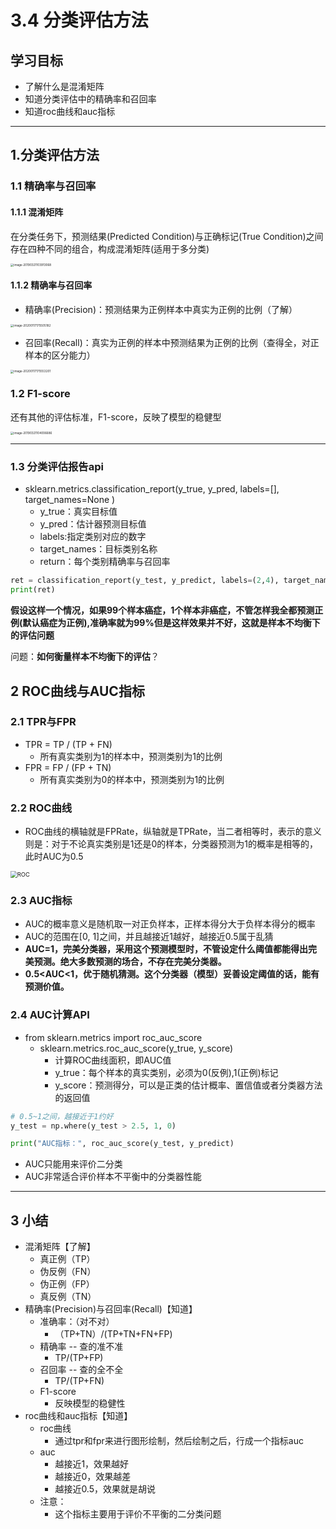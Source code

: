# 3.4 分类评估方法

## 学习目标

- 了解什么是混淆矩阵
- 知道分类评估中的精确率和召回率
- 知道roc曲线和auc指标

------



## 1.分类评估方法

### 1.1 精确率与召回率

#### 1.1.1 混淆矩阵

在分类任务下，预测结果(Predicted Condition)与正确标记(True Condition)之间存在四种不同的组合，构成混淆矩阵(适用于多分类)

<img src="https://tva1.sinaimg.cn/large/006tNbRwly1ga8u0rhcrrj313s0m0jui.jpg" alt="image-20190321103913068" style="zoom:33%;" />

#### 1.1.2 精确率与召回率

- 精确率(Precision)：预测结果为正例样本中真实为正例的比例（了解）

<img src="https://tva1.sinaimg.cn/large/006tNbRwgy1gazpk71ocmj314q0mwafg.jpg" alt="image-20200117175505182" style="zoom:33%;" />



- 召回率(Recall)：真实为正例的样本中预测结果为正例的比例（查得全，对正样本的区分能力）

<img src="https://tva1.sinaimg.cn/large/006tNbRwgy1gazpl17o7yj313a0mste1.jpg" alt="image-20200117175553201" style="zoom:33%;" />



### 1.2 F1-score

还有其他的评估标准，F1-score，反映了模型的稳健型

<img src="https://tva1.sinaimg.cn/large/006tNbRwly1ga8u0ucp9nj313e082q5x.jpg" alt="image-20190321104006686" style="zoom: 33%;" />

----

### 1.3 分类评估报告api

- sklearn.metrics.classification_report(y_true, y_pred, labels=[], target_names=None )
    - y_true：真实目标值
    - y_pred：估计器预测目标值
    - labels:指定类别对应的数字
    - target_names：目标类别名称
    - return：每个类别精确率与召回率

```python
ret = classification_report(y_test, y_predict, labels=(2,4), target_names=("良性", "恶性"))
print(ret)
```



**假设这样一个情况，如果99个样本癌症，1个样本非癌症，不管怎样我全都预测正例(默认癌症为正例),准确率就为99%但是这样效果并不好，这就是样本不均衡下的评估问题**

问题：**如何衡量样本不均衡下的评估**？



## 2 ROC曲线与AUC指标

### 2.1 TPR与FPR

- TPR = TP / (TP + FN)
    - 所有真实类别为1的样本中，预测类别为1的比例
- FPR = FP / (FP + TN)
    - 所有真实类别为0的样本中，预测类别为1的比例

### 2.2 ROC曲线

- ROC曲线的横轴就是FPRate，纵轴就是TPRate，当二者相等时，表示的意义则是：对于不论真实类别是1还是0的样本，分类器预测为1的概率是相等的，此时AUC为0.5

<img src="https://tva1.sinaimg.cn/large/006tNbRwly1ga8u0vxz69j30r80l20v8.jpg" alt="ROC" style="zoom:67%;" />

### 2.3 AUC指标

- AUC的概率意义是随机取一对正负样本，正样本得分大于负样本得分的概率
- AUC的范围在[0, 1]之间，并且越接近1越好，越接近0.5属于乱猜
- **AUC=1，完美分类器，采用这个预测模型时，不管设定什么阈值都能得出完美预测。绝大多数预测的场合，不存在完美分类器。**
- **0.5<AUC<1，优于随机猜测。这个分类器（模型）妥善设定阈值的话，能有预测价值。**

### 2.4 AUC计算API

- from sklearn.metrics import roc_auc_score
    - sklearn.metrics.roc_auc_score(y_true, y_score)
        - 计算ROC曲线面积，即AUC值
        - y_true：每个样本的真实类别，必须为0(反例),1(正例)标记
        - y_score：预测得分，可以是正类的估计概率、置信值或者分类器方法的返回值

```python
# 0.5~1之间，越接近于1约好
y_test = np.where(y_test > 2.5, 1, 0)

print("AUC指标：", roc_auc_score(y_test, y_predict)
```

- AUC只能用来评价二分类
- AUC非常适合评价样本不平衡中的分类器性能



------

##  3 小结

- 混淆矩阵【了解】
    - 真正例（TP）
    - 伪反例（FN）
    - 伪正例（FP）
    - 真反例（TN）
- 精确率(Precision)与召回率(Recall)【知道】
    - 准确率：（对不对）
        - （TP+TN）/(TP+TN+FN+FP)
    - 精确率 -- 查的准不准
        - TP/(TP+FP)
    - 召回率 -- 查的全不全
        - TP/(TP+FN)
    - F1-score
        - 反映模型的稳健性
- roc曲线和auc指标【知道】
    - roc曲线
        - 通过tpr和fpr来进行图形绘制，然后绘制之后，行成一个指标auc
    - auc
        - 越接近1，效果越好
        - 越接近0，效果越差
        - 越接近0.5，效果就是胡说
    - 注意：
        - 这个指标主要用于评价不平衡的二分类问题